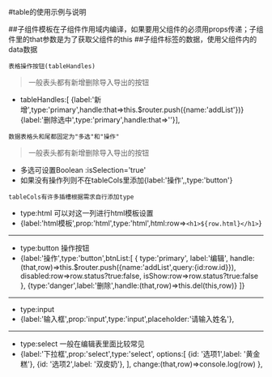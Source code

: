 #table的使用示例与说明

##子组件模板在子组件作用域内编译，如果要用父组件的必须用props传递；子组件里的that参数是为了获取父组件的this
##子组件标签的数据，使用父组件内的data数据


`表格操作按钮(tableHandles)`
> 一般表头都有新增删除导入导出的按钮
- tableHandles:[
	{label:'新增',type:'primary',handle:that=>this.$router.push({name:'addList'})}
	{label:'删除选中',type:'primary',handle:that=>''}],


`数据表格头和尾都固定为"多选"和"操作"`
> 一般表头都有新增删除导入导出的按钮
- 多选可设置Boolean   :isSelection='true'
- 如果没有操作列则不在tableCols里添加{label:'操作',,type:'button'}


`tableCols有许多插槽根据需求自行添加type`
- type:html			可以对这一列进行html模板设置
- {label:'html模板',prop:'html',type:'html',html:row=>`<h1>${row.html}</h1>`}
---------------------------------
- type:button			操作按钮
- {label:'操作',type:'button',btnList:[
		{
			type:'primary',
			label:'编辑',
			handle:(that,row)=>this.$router.push({name:'addList',query:{id:row.id}}),
			disabled:row=>row.status?true:false,
			isShow:row=>row.status?true:false
		},
		{type:'danger',label:'删除',handle:(that,row)=>this.del(this,row)}
	]}
---------------------------------
- type:input			
- {label:'输入框',prop:'input',type:'input',placeholder:'请输入姓名'},
---------------------------------
- type:select     一般在编辑表里面比较常见
- {label:'下拉框',prop:'select',type:'select',
			options:[
				{id: '选项1',label: '黄金糕'}, {id: '选项2',label: '双皮奶'},
			],
			change:(that,row)=>console.log(row)
		},